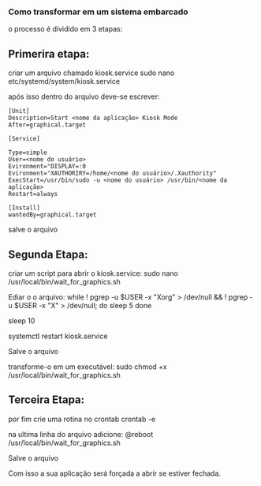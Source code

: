 ### Como transformar em um sistema embarcado
o processo é dividido em 3 etapas:
## Primerira etapa:
criar um arquivo chamado kiosk.service
  sudo nano etc/systemd/system/kiosk.service

após isso dentro do arquivo deve-se escrever:
  ```
  [Unit]
  Description=Start <nome da aplicação> Kiosk Mode
  After=graphical.target

  [Service]
  
  Type=simple
  User=<nome do usuário>
  Evironment="DISPLAY=:0
  Evironment="XAUTHORIRY=/home/<nome do usuário>/.Xauthority"
  ExecStart=/usr/bin/sudo -u <nome do usuário> /usr/bin/<nome da aplicação>
  Restart=always

  [Install]
  wantedBy=graphical.target 
  ```

salve o arquivo 

## Segunda Etapa:
criar um script para abrir o kiosk.service:
  sudo nano /usr/local/bin/wait_for_graphics.sh

Ediar o o arquivo: 
  while ! pgrep -u $USER -x "Xorg" > /dev/null && ! pgrep -u $USER -x "X" > /dev/null; do
    sleep 5
  done

  sleep 10

  systemctl restart kiosk.service

Salve o arquivo

transforme-o em um executável:
  sudo chmod +x /usr/local/bin/wait_for_graphics.sh

## Terceira Etapa:
por fim crie uma rotina no crontab
  crontab -e

na ultima linha do arquivo adicione:
  @reboot /usr/local/bin/wait_for_graphics.sh

Salve o arquivo 


Com isso a sua aplicação será forçada a abrir se estiver fechada.

